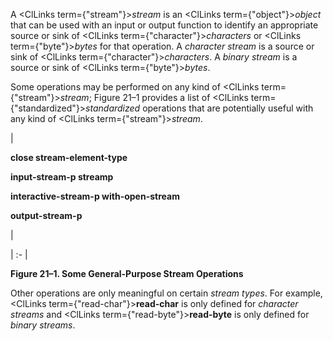  



A <ClLinks  term={"stream"}><i>stream</i></ClLinks> is an <ClLinks  term={"object"}><i>object</i></ClLinks> that can be used with an input or output function to identify an appropriate source or sink of <ClLinks  term={"character"}><i>characters</i></ClLinks> or <ClLinks  term={"byte"}><i>bytes</i></ClLinks> for that operation. A *character stream* is a source or sink of <ClLinks  term={"character"}><i>characters</i></ClLinks>. A *binary stream* is a source or sink of <ClLinks  term={"byte"}><i>bytes</i></ClLinks>. 



Some operations may be performed on any kind of <ClLinks  term={"stream"}><i>stream</i></ClLinks>; Figure 21–1 provides a list of <ClLinks  term={"standardized"}><i>standardized</i></ClLinks> operations that are potentially useful with any kind of <ClLinks  term={"stream"}><i>stream</i></ClLinks>. 



|<p>**close stream-element-type** </p><p>**input-stream-p streamp** </p><p>**interactive-stream-p with-open-stream** </p><p>**output-stream-p**</p>|

| :- |





**Figure 21–1. Some General-Purpose Stream Operations** 



Other operations are only meaningful on certain *stream types*. For example, <ClLinks  term={"read-char"}><b>read-char</b></ClLinks> is only defined for *character streams* and <ClLinks  term={"read-byte"}><b>read-byte</b></ClLinks> is only defined for *binary streams*. 



